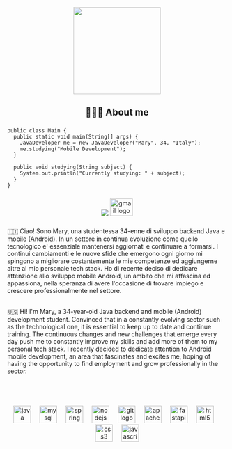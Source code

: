 <div align="center">
  <img height="200" src="https://i.ibb.co/qD6W5DD/linked-COVER.png"  />
</div>

###

<h2 align="center">👩🏻‍💻 About me</h2>

###

```
public class Main {
  public static void main(String[] args) {
    JavaDeveloper me = new JavaDeveloper("Mary", 34, "Italy");
    me.studying("Mobile Development");
  }

  public void studying(String subject) {
    System.out.println("Currently studying: " + subject);
  }
}
```

###

<div align="center">
  <a href="https://www.linkedin.com/in/mmilasi/"><img src="https://raw.githubusercontent.com/maurodesouza/profile-readme-generator/master/src/assets/icons/social/linkedin/default.svg"></a>
  <a href="mailto:mamilasinovic@gmail.com"><img src="https://raw.githubusercontent.com/maurodesouza/profile-readme-generator/master/src/assets/icons/social/gmail/default.svg" width="52" height="40" alt="gmail logo"  /></a>
</div>

###

<p>🇮🇹 Ciao! Sono Mary, una studentessa 34-enne di sviluppo backend Java e mobile (Android). In un settore in continua evoluzione come quello tecnologico e' essenziale mantenersi
aggiornati e continuare a formarsi. I continui cambiamenti e le nuove sfide che emergono ogni giorno mi spingono a migliorare costantemente le mie competenze ed aggiungerne altre al mio
personale tech stack. Ho di recente deciso di dedicare attenzione allo sviluppo mobile Android, un ambito che mi affascina ed appassiona, nella speranza di avere l'occasione di trovare impiego e crescere professionalmente nel settore.<br><br>

🇺🇸 Hi! I'm Mary, a 34-year-old Java backend and mobile (Android) development student. Convinced that in a constantly evolving sector such as the technological one, it is essential to keep up to date and continue training. The continuous changes and new challenges that emerge every day push me to constantly improve my skills and add more of them to my personal tech stack. I recently decided to dedicate attention to Android mobile development, an area that fascinates and excites me, hoping of having the opportunity to find employment and grow professionally in the sector.</p><br><br>

###

<div align="center">
  <img src="https://skillicons.dev/icons?i=java" height="40" alt="java logo"  />
  <img width="12" />
  <img src="https://cdn.simpleicons.org/mysql/4479A1" height="40" alt="mysql logo"  />
  <img width="12" />
  <img src="https://cdn.jsdelivr.net/gh/devicons/devicon/icons/spring/spring-original.svg" height="40" alt="spring logo"  />
  <img width="12" />
  <img src="https://cdn.jsdelivr.net/gh/devicons/devicon/icons/nodejs/nodejs-original.svg" height="40" alt="nodejs logo"  />
  <img width="12" />
  <img src="https://cdn.jsdelivr.net/gh/devicons/devicon/icons/git/git-original.svg" height="40" alt="git logo"  />
  <img width="12" />
  <img src="https://cdn.simpleicons.org/apachemaven/C71A36" height="40" alt="apachemaven logo"  />
  <img width="12" />
  <img src="https://cdn.jsdelivr.net/gh/devicons/devicon/icons/fastapi/fastapi-original.svg" height="40" alt="fastapi logo"  />
  <img width="12" />
  <img src="https://cdn.jsdelivr.net/gh/devicons/devicon/icons/html5/html5-original.svg" height="40" alt="html5 logo"  />
  <img width="12" />
  <img src="https://cdn.simpleicons.org/css3/1572B6" height="40" alt="css3 logo"  />
  <img width="12" />
  <img src="https://skillicons.dev/icons?i=js" height="40" alt="javascript logo"  />
</div>

###


